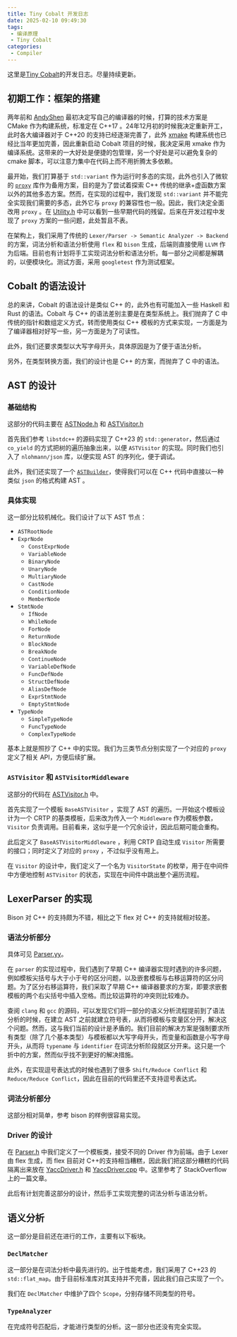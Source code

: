 ```yaml
---
title: Tiny Cobalt 开发日志
date: 2025-02-10 09:49:30
tags:
 - 编译原理
 - Tiny Cobalt
categories:
 - Compiler
---
```


这里是[Tiny Cobalt](https://github.com/AI1379/tiny-cobalt)的开发日志。尽量持续更新。

<!--more-->

## 初期工作：框架的搭建

两年前和 [AndyShen](https://github.com/AndyShen2006) 最初决定写自己的编译器的时候，打算的技术方案是 CMake 作为构建系统，标准定在 C++17 。24年12月初的时候我决定重新开工，此时各大编译器对于 C++20 的支持已经逐渐完善了，此外 [xmake](https://xmake.io) 构建系统也已经比当年更加完善，因此重新启动 Cobalt 项目的时候，我决定采用 xmake 作为编译系统。这带来的一大好处是便捷的包管理，另一个好处是可以避免复杂的 cmake 脚本，可以注意力集中在代码上而不用折腾太多依赖。

最开始，我们打算基于 `std::variant` 作为运行时多态的实现，此外也引入了微软的 [`proxy`](https://github.com/microsoft/proxy) 库作为备用方案，目的是为了尝试着探索 C++ 传统的继承+虚函数方案以外的其他多态方案。然而，在实现的过程中，我们发现 `std::variant` 并不能完全实现我们需要的多态，此外它与 `proxy` 的兼容性也一般。因此，我们决定全面改用 `proxy` 。在 [Utility.h](https://github.com/AI1379/tiny-cobalt/blob/main/include/Common/Utility.h) 中可以看到一些早期代码的残留。后来在开发过程中发现了 `proxy` 方案的一些问题，此处暂且不表。

在架构上，我们采用了传统的 `Lexer/Parser -> Semantic Analyzer -> Backend` 的方案，词法分析和语法分析使用 `flex` 和 `bison` 生成，后端则直接使用 `LLVM` 作为后端。目前也有计划将手工实现词法分析和语法分析。每一部分之间都是解耦的，以便模块化。测试方面，采用 `googletest` 作为测试框架。

## Cobalt 的语法设计

总的来讲，Cobalt 的语法设计是类似 C++ 的，此外也有可能加入一些 Haskell 和 Rust 的语法。Cobalt 与 C++ 的语法差别主要是在类型系统上。我们抛弃了 C 中传统的指针和数组定义方式，转而使用类似 C++ 模板的方式来实现，一方面是为了编译器相对好写一些，另一方面是为了可读性。

此外，我们还要求类型以大写字母开头，具体原因是为了便于语法分析。

另外，在类型转换方面，我们的设计也是 C++ 的方案，而抛弃了 C 中的语法。

## AST 的设计

### 基础结构

这部分的代码主要在 [ASTNode.h](https://github.com/AI1379/tiny-cobalt/blob/main/include/AST/ASTNode.h) 和 [ASTVisitor.h](https://github.com/AI1379/tiny-cobalt/blob/main/include/AST/ASTVisitor.h)

首先我们参考 `libstdc++` 的源码实现了 C++23 的 `std::generator`，然后通过 `co_yield` 的方式把树的遍历抽象出来，以便 `ASTVisitor` 的实现。同时我们也引入了 `nlohmann/json` 库，以便实现 AST 的序列化，便于调试。

此外，我们还实现了一个 [`ASTBuilder`](https://github.com/AI1379/tiny-cobalt/blob/main/include/AST/ASTBuilder.h)，使得我们可以在 C++ 代码中直接以一种类似 `json` 的格式构建 AST 。

### 具体实现

这一部分比较机械化。我们设计了以下 AST 节点：

- `ASTRootNode`
- `ExprNode`
  - `ConstExprNode`
  - `VariableNode`
  - `BinaryNode`
  - `UnaryNode`
  - `MultiaryNode`
  - `CastNode`
  - `ConditionNode`
  - `MemberNode`
- `StmtNode`
  - `IfNode`
  - `WhileNode`
  - `ForNode`
  - `ReturnNode`
  - `BlockNode`
  - `BreakNode`
  - `ContinueNode`
  - `VariableDefNode`
  - `FuncDefNode`
  - `StructDefNode`
  - `AliasDefNode`
  - `ExprStmtNode`
  - `EmptyStmtNode`
- `TypeNode`
  - `SimpleTypeNode`
  - `FuncTypeNode`
  - `ComplexTypeNode`

基本上就是照抄了 C++ 中的实现。我们为三类节点分别实现了一个对应的 `proxy` 定义了相关 API，方便后续扩展。

### `ASTVisitor` 和 `ASTVisitorMiddleware`

这部分的代码在 [ASTVisitor.h](https://github.com/AI1379/tiny-cobalt/blob/main/include/AST/ASTVisitor.h) 中。

首先实现了一个模板 `BaseASTVisitor` ，实现了 AST 的遍历。一开始这个模板设计为一个 CRTP 的基类模板，后来改为传入一个 `Middleware` 作为模板参数，`Visitor` 负责调用。目前看来，这似乎是一个冗余设计，因此后期可能会重构。

此后定义了 `BaseASTVisitorMiddleware` ，利用 CRTP 自动生成 `Visitor` 所需要的接口；同时定义了对应的 `proxy` ，不过似乎没有用上。

在 `Visitor` 的设计中，我们定义了一个名为 `VisitorState` 的枚举，用于在中间件中方便地控制 `ASTVisitor` 的状态，实现在中间件中跳出整个遍历流程。

## LexerParser 的实现

Bison 对 C++ 的支持颇为不错，相比之下 flex 对 C++ 的支持就相对较差。

### 语法分析部分

具体可见 [Parser.yy](https://github.com/AI1379/tiny-cobalt/blob/main/src/LexerParser/Parser.yy)。

在 `parser` 的实现过程中，我们遇到了早期 C++ 编译器实现时遇到的许多问题，例如模板尖括号与大于小于号的区分问题，以及嵌套模板与右移运算符的区分问题。为了区分右移运算符，我们采取了早期 C++ 编译器要求的方案，即要求嵌套模板的两个右尖括号中插入空格。而比较运算符的冲突则比较难办。

查阅 `clang` 和 `gcc` 的源码，可以发现它们将一部分的语义分析流程提前到了语法分析的时候，在建立 AST 之前就建立符号表，从而将模板与变量区分开，解决这个问题。然而，这与我们当前的设计是矛盾的。我们目前的解决方案是强制要求所有类型（除了几个基本类型）与模板都以大写字母开头，而变量和函数是小写字母开头，从而将 `typename` 与 `identifier` 在词法分析阶段就区分开来。这只是一个折中的方案，然而似乎找不到更好的解决措施。

此外，在实现逗号表达式的时候也遇到了很多 `Shift/Reduce Conflict` 和 `Reduce/Reduce Conflict`，因此在目前的代码里还不支持逗号表达式。

### 词法分析部分

这部分相对简单，参考 bison 的样例很容易实现。

### Driver 的设计

在 [Parser.h](https://github.com/AI1379/tiny-cobalt/blob/main/include/LexerParser/Parser.h) 中我们定义了一个模板类，接受不同的 Driver 作为前端。由于 Lexer 由 flex 生成，而 flex 目前对 C++的支持相当糟糕，因此我们把这部分糟糕的代码隔离出来放在 [YaccDriver.h](https://github.com/AI1379/tiny-cobalt/blob/main/src/LexerParser/YaccDriver.h) 和 [YaccDriver.cpp](https://github.com/AI1379/tiny-cobalt/blob/main/src/LexerParser/YaccDriver.cpp) 中。这里参考了 StackOverflow 上的一篇文章。

此后有计划完善这部分的设计，然后手工实现完整的词法分析与语法分析。

## 语义分析

这一部分是目前还在进行的工作，主要有以下板块。

### `DeclMatcher`

这一部分是在词法分析中最先进行的。出于性能考虑，我们采用了 C++23 的 `std::flat_map`。由于目前标准库对其支持并不完善，因此我们自己实现了一个。

我们在 `DeclMatcher` 中维护了四个 `Scope`，分别存储不同类型的符号。

### `TypeAnalyzer`

在完成符号匹配后，才能进行类型的分析。这一部分也还没有完全实现。
